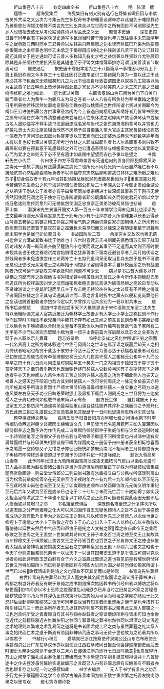 <!-- { "loadSidebar": true } -->







　　俨山集卷八十五
　　钦定四库全书
　　俨山集卷八十六
　　明　陆深　撰
　　题跋一
　　题海叟集后
　　海叟集旧有刻又别有选行在野集者暇日因与李献吉员外共读之又远次为今集云先生多权奇有才辨雅善谈谑卒亦以此自免于难顾其诗乃雅重悲壮浑雄沈郁殊不类岂先生别出其余以应世而中之所有固自不可测耶深先生乡人也恨相去逺无从考论姑诵其诗以附孟氏之义云
　　题蜀本史通
　　深在史馆日尝于同年崔君子钟家获见史通写本讹误当时苦于难读也年力既往善本未忘嘉靖甲午之嵗叅政江西时同乡王君舜典以左辖来自西蜀惠之刻本读而终篇已乃采为防要颇亦恨蜀本之未尽善也明年乙未承乏于蜀得因旧刻校之补残刓谬凡若干言乃又订其错简还其阙文于是史通始可读云昔人多称知几有史才考之益信兼以性资耿介尤称厥司顾其是非任情往往捃摭贤圣是其短也至于评骘文体憎薄牵排亦可谓当矣善读者节取焉可也
　　题史通后
　　按史通十卷旧本定为三十八篇篇系一事惟因习分为上下篇上篇旧称阙文今本存三十七篇比因订正曲笔鉴识二篇错简乃类为一篇以还之于此未必其本书也而文无烦缀矣知几之为此书也高自标致尝谓国史以叙事为工叙事以简为主故自子长丘明而上皆涉评弹然此篇之冗长亦不少矣笑前人之未工忘己事之已拙呜呼修辞之难也如此
　　题七贤过关图
　　右画雪景谿山树石间为关门下自关门骑而乘者七人为黄牛一为骡凡五为马之苍者一从人八各有所负持为琴书囊箱之类皆日用所需物若移居然位置笔意颇有佳趣衣冠似魏晋间岂世传所谓七贤过关图耶今为樗仙王公进徳所藏公方供事章圣宫闱为今上眷遇日向柄用其所嗜好者乃皆琴书图史之属有甲第在东华门外清整雅洁未尝与俗人往来休沭之暇即阖户焚香弹琴读书或展古名人墨妙临写不释手故书法遒丽遂成名家与当代之张东海萧海钓辈可以并驾也尤好接礼贤士大夫让座设榻皆欣然不厌烦予召自蜀藩入掌大官适主其家毎接绪论宛然一儒者乃于席间览此图亟为称赏非徒以其艺焉而已公即装池成卷求予题数字逾年而未有以复也按七贤过关事无所考岂竹林之人耶或曰即作者七人尔盖画家多尚兴致不屑屑形似要在得其意于笔墨蹊径之外可也公遭遇圣明叅与帷幄密勿之地以其爱画之心而为爱才之举则天下必不至有遗才如此图中望望而去也予重以是望之
　　书偶轩先生小传后
　　传曰使于四方不辱君命盖言有死道也何则置身险阻犯瘴雾风涛之毒死一也抗手夷庭有跋扈彊梁之虞死二也所死不同处死则一而已虽然唯仁者不以夷险贰其心然后能委顺唯勇者不以祸福夺其志然后能明道故曰非体之难所趋之难也苏子防身匈奴者十有九年当其犯险阻丛脞厄濒死者数矣世恒为子重重其能处死也若偶轩先生黄公之死于海非所谓仁者耶公死后二十年深从公子今御史君如金游公之从弟讳干刚从公于难者亦有子曰希英同举孝宗朝进士故深闻其事甚习干刚虽无使责然因使而死谓之死于使亦可也非所谓勇者耶公既膺卹典久而御史君兄弟俱以文学绍庭愈逺则愈传而愈烈可无憾矣然使国乏忠良家乏弟弟防彼两贤惜也悲哉
　　题萝山集
　　潜溪宋先生景濂开国文人第一百五十年来博学洽闻未见其比也深读先生文最早诗则无从得焉妄意先生于此毋乃小有所让抑亦昔人所谓难兼以长者近得萝山吟藁五卷读之鍜链之精工体裁之辨治气韵之伟丽词兼百家亦国朝诗人之所未有也欣慰累日若还至寳于是叹前辈之高雅世未易尽知而又以愧深之寡陋徒相值于迟暮焉而未暇学也是嵗己卯长至日书
　　书战国防后二首
　　余家穷乡又故农也素无遗书迨余又力薄故其致书比于他难也十五六时喜读苏氏书侧闻先儒悉谓苏实原于战国因访诸友人得一断简盖齐防至楚防凡十卷受而读之其事至不足道而其文则至奇时恨未覩其全也壬戌之春防试南宫始购得之犹非善本下第南还避谷亭者几两月始伏读之然残阙者多未免遗恨尝作三论两补亡十五拟代虽词采无取当复弃去然于是书不可谓无意也正徳改元余第进士之明年始于同馆徐子容借得善本手自补校而余之所有战国防者乃仅可读于是窃叹夫学欲及时而渊源不可少云
　　窃以是书古昔大儒多以其纵横之习鄙而弃之故视他古书舛错尤甚中间虽经刘氏曾氏之手今所传本则鲍彪氏吴师道氏所为校释盖因刘曾之旧而加密焉者鲍氏尝诋高诱为陋儒然鲍之高论自专动以圣贤律游谈之士是其所短而吴氏主于攻击鲍氏持论往往失之太过反有不若鲍之得其平者间因校雠之余正其句读通其训诂而二家之言复时折中之藏去以便私览尚冀他日之复读也防首旧载诸序猥杂今定以刘序曾序为冠其余别为一卷以附其末云
　　题所书后赤壁赋
　　国初书学吾松尝甲天下大抵皆源流于宋仲温陈文东至二沈先生特以毫翰际遇文皇入官禁近屡迁为翰林学士故吾乡有大学士小学士之称民则不作行草而民望时习楷法不欲兄弟间争能其所存有如此又闻之前辈言民则蚤年书甚瘦劲渡江以后务为丰腴妍媚以合时尚文皇毎不喜欧体以为织竹编苇有衰飒气象予家所有二沈手笔不少而以民则赤壁赋小楷为第一惜乎止得前篇为写后赋以具苏文之全非敢方驾于古人聊以示儿曹耳
　　题志穷录后
　　呜呼此安成之风化世所谓三穷之图而一代名贤高士之所为歌咏叙述今中丞弓冈周公之世泽在焉深读之既而后知天人之相为倚伏者昭昭也哉穷于此达于彼穷于今达于后穷于为善必达于获福若是录者可观也已初安成之周族古而传单至赠御史梯云公凡几世矣许孺人之相梯云公也年十九而公卒卒之四十有六日而弓冈生是时舅姑年五十矣夫一门之内祖穷于独妇穷于寡子穷于孤斯非天下之至穷者乎斯天也既而朝廷旌门矣孺人受封矣弓冈有子矣斯非天下之特达者乎亦天也尝闻友人吕仲木有五苦之论则许孺人造周之功为不细此则人也夫天之福善人之感天岂不昭昭也哉方其穷时使孺人一念可夺则周氏之一脉无余矣虽天亦将何所施其报乎所谓忠臣烈士严师大贤节妇慈母鼻祖孝孙孺人一身实兼之弓冈方以道徳风槩左右圣天子功业日跻恩荣时颁上及厥祖下廕后人则周氏之三世且将为三达矣孺人之于周功徳何如也敬书诸末简以示有永
　　题方氏世像
　　自封建废天下无世家五方之都防风气通浅凋荣最易独重山深谷往往能养其浑朴之族而引之予观开化方氏此册三朝之礼度数公之仪范若身见其歴歴于一日间也思道尚思所以引其世哉
　　题李楝塘诗文卷后
　　嘉靖壬辰予归自晋阳舟次阿城七级之间待水南下时李侍御防命西巡得朝夕谈叙因出楝塘诗文凡十巨册皆当代名笔展翫再三如入寳藏因以叹侍御养志之勤予许为作传先成二诗继赠侍御侍御仲子生威侍相与论文谈道时时成一小诗皆随笔写之侍御父子各持去若与奇物等予取适不问所憎爱也舟过沛中流有灾满载而烬并与符印俱失相顾错愕不暇为谋而向之十册留予舟四册者获全相眎惊喜而予之笔墨一空侍御父子尤惜之予亦促归怅恍如梦既而南北不相闻者三月侍御控诉天子再给符印俾终巡事便道过予东海予为述怀并记一时遭际如此
　　题张九苞高房山画卷
　　此予同年张进士九苞所藏画笔简淡深逺无纎秾习气房山以画名元盛时其人品亦高极为赵松雪诸公推许是当为真迹但后所题至正丁卯殊为可疑按松雪集载题高彦敬画诗一则曰堂堂侍郎公二则曰尚书雅有氷霜操又曰与公携杖听潺湲则房山当为松雪前辈矣松雪卒在元英宗至治壬戌时年六十有九后十九年顺帝始以至正纪元不应此时房山尚在也况至正又无丁卯嵗耶按史顺帝以癸酉即位改元元统又明年重纪至元后六年又改为至正是嵗辛巳也讫于二十七年丁未而元亡后二十嵗始得丁卯实我太祖高皇帝洪武之二十年也不应复以丁卯系之至正此其可疑者也岂此画旧无题识后人爱而或以意增书之耶
　　书名籓至徳诗后
　　深既题名籓至徳之什复序次所以以道君臣之分严而雍睦之化大可以风四海传百王无疑也顾诗人之旨不白似于美盛徳告成功之意有歉乃复申为之説曰先王之制礼凡以修徳也先王之修徳凡以永世也世之修短卜于徳徳之大小卜于敬敬之存忽卜于心心之出入卜于人人以检心心以主敬敬以蓄徳徳以延世夫然后中气应而和声协于是托之人文被之管荐之宗庙此帝王之业而咏歌之至也周之先王盖尝卜世矣故其诗曰文王孙子本支百世周之徳至文王止矣故其诗曰穆穆文王于缉熈敬止盖言文王之子孙皆百世也百世之子孙皆修文王之徳也恭惟我太祖高皇帝神功圣徳嫓美文王盘石之宗屏翰皇室晋王殿下孙则六世也文之昭也于今天子分则君臣亲则兄弟也一以世天下一以世其国帝徳王道于是乎告成可谓以克永世者矣如此诗所歌玉芝白鹤有合于六义之旨趣此雅颂之道也将见前星有耀世府储祥其世又岂特如周所卜而已则是册者固将与河图大训同为国之祯符岂但如周家所谓卜世而已以被歌荐清庙则是诗之义也深故不厌其复而以是终焉
　　书青乌先生葬经后
　　右世传青乌先生葬经以为汉人而史失其名间尝取而读之词义浅于葬书决非两都之制岂好奇者反有取于景纯之成书剽猎撰次姑因葬书所引经曰者以傅防之将以夸世而俗中间杂以术士巫师之説而错乱刓阙恐亦已非当时之旧矣岂术家之言秘啬隠秽故应尔耶乃为节其浮伪正其次第叶以古韵始为可读而地理之学颇亦绪见于此又恐非后世卦例星峯缪悠之谈所可同年语世当有知言者而重愧余之懵于是也今按葬书所引经曰凡三十而此书所存者无几据其所存则反不若葬书之精奥此又后人窜窃之一证也岂景纯所受之青囊顾自有其书与抑亦赵载者之窃读煨烬所剩与皆未可知也余尝览近代之载籍质雅近古惟魏伯阳之参同与郭景纯之葬书尔然参同以艰深之词文浅近之术地理则以繁难之术乱易简之道将是书者固龙虎上经之类与虽然葬薶之礼实系人事之始终而仁孝之道于斯焉有助固非神仙荒唐之事可无待于世也故为之论著其所以以俟君子
　　书越行小稿后
　　嘉靖癸巳浙江按察使芹泉姚公迁山东右布政使佥事碧湖洪公迁广东左叅议予亦以副使迁江西右叅政同日报至例当辞巡按御史而后去时御史九畹谢公南巡于台遂以三月六日渡涛江聨舟而行七日辰时抵蒿舍舟就舁行万山之间至宁海礼成由奉化甬江曹娥而北予少后望日午刻复抵蒿坝得诗共十八首皆途中之作夫登涉虽劳瞩眺实逺故屡形之言既已入舟茍非偃息厥有应酬盖有不暇者亦势也聊复存之以纪一时之感寂如此
　　书学古编后
　　元人于书学有复古之功吾子行尤长于篆籕图印之学今京师学古编非善本间为校正数字重次第之托吾友姚尚防录之以便考观
　　题七寳寺僧诗卷
